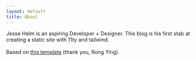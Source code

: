 ```yaml
---
layout: default
title: About
---
```

Jesse Helm is an aspiring Developer + Designer. This blog is his first stab at creating a static site with 11ty and tailwind. 
<br />
<br />
Based on <u>[this template](https://github.com/kohrongying/11ty-blog-starter)</u> (thank you, Rong Ying).
